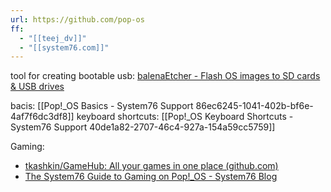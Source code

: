 ```yaml
---
url: https://github.com/pop-os
ff:
  - "[[teej_dv]]"
  - "[[system76.com]]"
---
```


tool for creating bootable usb: [balenaEtcher - Flash OS images to SD cards & USB drives](https://etcher.balena.io/)

bacis: [[Pop!_OS Basics - System76 Support 86ec6245-1041-402b-bf6e-4af7f6dc3df8]]
keyboard shortcuts: [[Pop!_OS Keyboard Shortcuts - System76 Support 40de1a82-2707-46c4-927a-154a59cc5759]]

Gaming:
- [tkashkin/GameHub: All your games in one place (github.com)](https://github.com/tkashkin/GameHub)
- [The System76 Guide to Gaming on Pop!_OS - System76 Blog](https://blog.system76.com/post/guide-to-gaming)


